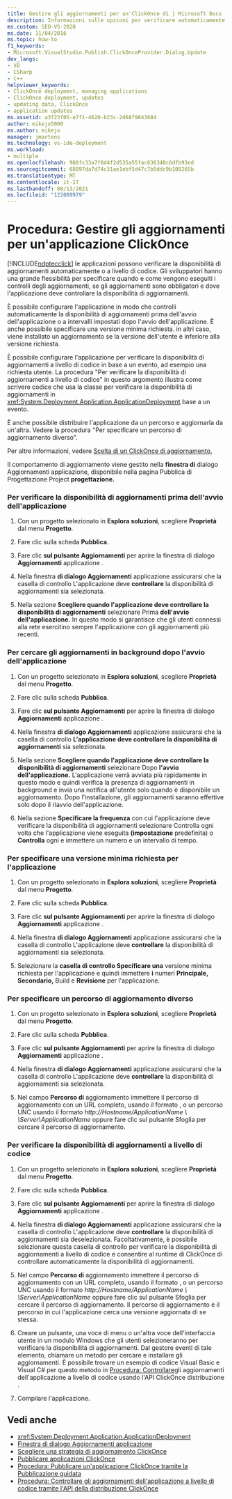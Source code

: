 ```yaml
---
title: Gestire gli aggiornamenti per un'ClickOnce di | Microsoft Docs
description: Informazioni sulle opzioni per verificare automaticamente o a livello di codice la disponibilità di ClickOnce applicazioni.
ms.custom: SEO-VS-2020
ms.date: 11/04/2016
ms.topic: how-to
f1_keywords:
- Microsoft.VisualStudio.Publish.ClickOnceProvider.Dialog.Update
dev_langs:
- VB
- CSharp
- C++
helpviewer_keywords:
- ClickOnce deployment, managing applications
- ClickOnce deployment, updates
- updating data, ClickOnce
- application updates
ms.assetid: a3f23f05-e7f1-4620-b23c-2d68f9643684
author: mikejo5000
ms.author: mikejo
manager: jmartens
ms.technology: vs-ide-deployment
ms.workload:
- multiple
ms.openlocfilehash: 988fc33a7f8d4f2d535a55fac636340c6dfb93ed
ms.sourcegitcommit: 68897da7d74c31ae1ebf5d47c7b5ddc9b108265b
ms.translationtype: MT
ms.contentlocale: it-IT
ms.lasthandoff: 08/13/2021
ms.locfileid: "122089979"
---
```

# <a name="how-to-manage-updates-for-a-clickonce-application"></a>Procedura: Gestire gli aggiornamenti per un'applicazione ClickOnce
[!INCLUDE[ndptecclick](../deployment/includes/ndptecclick_md.md)] le applicazioni possono verificare la disponibilità di aggiornamenti automaticamente o a livello di codice. Gli sviluppatori hanno una grande flessibilità per specificare quando e come vengono eseguiti i controlli degli aggiornamenti, se gli aggiornamenti sono obbligatori e dove l'applicazione deve controllare la disponibilità di aggiornamenti.

 È possibile configurare l'applicazione in modo che controlli automaticamente la disponibilità di aggiornamenti prima dell'avvio dell'applicazione o a intervalli impostati dopo l'avvio dell'applicazione. È anche possibile specificare una versione minima richiesta. in altri caso, viene installato un aggiornamento se la versione dell'utente è inferiore alla versione richiesta.

 È possibile configurare l'applicazione per verificare la disponibilità di aggiornamenti a livello di codice in base a un evento, ad esempio una richiesta utente. La procedura "Per verificare la disponibilità di aggiornamenti a livello di codice" in questo argomento illustra come scrivere codice che usa la classe per verificare la disponibilità di aggiornamenti in <xref:System.Deployment.Application.ApplicationDeployment> base a un evento.

 È anche possibile distribuire l'applicazione da un percorso e aggiornarla da un'altra. Vedere la procedura "Per specificare un percorso di aggiornamento diverso".

 Per altre informazioni, vedere [Scelta di un ClickOnce di aggiornamento.](../deployment/choosing-a-clickonce-update-strategy.md)

 Il comportamento di aggiornamento viene gestito nella  **finestra di** dialogo Aggiornamenti applicazione, disponibile nella pagina Pubblica di Progettazione Project **progettazione.**

### <a name="to-check-for-updates-before-the-application-starts"></a>Per verificare la disponibilità di aggiornamenti prima dell'avvio dell'applicazione

1. Con un progetto selezionato in **Esplora soluzioni**, scegliere **Proprietà** dal menu **Progetto**.

2. Fare clic sulla scheda **Pubblica**.

3. Fare clic **sul pulsante Aggiornamenti** per aprire la finestra di dialogo **Aggiornamenti** applicazione .

4. Nella finestra **di dialogo Aggiornamenti** applicazione assicurarsi che la casella di controllo L'applicazione deve **controllare** la disponibilità di aggiornamenti sia selezionata.

5. Nella sezione **Scegliere quando l'applicazione deve controllare la disponibilità di aggiornamenti** selezionare Prima **dell'avvio dell'applicazione.** In questo modo si garantisce che gli utenti connessi alla rete esercitino sempre l'applicazione con gli aggiornamenti più recenti.

### <a name="to-check-for-updates-in-the-background-after-the-application-starts"></a>Per cercare gli aggiornamenti in background dopo l'avvio dell'applicazione

1. Con un progetto selezionato in **Esplora soluzioni**, scegliere **Proprietà** dal menu **Progetto**.

2. Fare clic sulla scheda **Pubblica**.

3. Fare clic **sul pulsante Aggiornamenti** per aprire la finestra di dialogo **Aggiornamenti** applicazione .

4. Nella finestra **di dialogo Aggiornamenti** applicazione assicurarsi che la casella di controllo **L'applicazione deve controllare la disponibilità di aggiornamenti** sia selezionata.

5. Nella sezione **Scegliere quando l'applicazione deve controllare la disponibilità di aggiornamenti** selezionare Dopo **l'avvio dell'applicazione.** L'applicazione verrà avviata più rapidamente in questo modo e quindi verifica la presenza di aggiornamenti in background e invia una notifica all'utente solo quando è disponibile un aggiornamento. Dopo l'installazione, gli aggiornamenti saranno effettive solo dopo il riavvio dell'applicazione.

6. Nella sezione **Specificare la frequenza** con cui l'applicazione deve verificare la disponibilità di aggiornamenti selezionare Controlla ogni volta che l'applicazione viene eseguita **(impostazione** predefinita) o **Controlla** ogni e immettere un numero e un intervallo di tempo.

### <a name="to-specify-a-minimum-required-version-for-the-application"></a>Per specificare una versione minima richiesta per l'applicazione

1. Con un progetto selezionato in **Esplora soluzioni**, scegliere **Proprietà** dal menu **Progetto**.

2. Fare clic sulla scheda **Pubblica**.

3. Fare clic **sul pulsante Aggiornamenti** per aprire la finestra di dialogo **Aggiornamenti** applicazione .

4. Nella finestra **di dialogo Aggiornamenti** applicazione assicurarsi che la casella di controllo L'applicazione deve **controllare** la disponibilità di aggiornamenti sia selezionata.

5. Selezionare la **casella di controllo Specificare una** versione minima richiesta per l'applicazione e quindi immettere **i** numeri **Principale,** **Secondario,** Build e **Revisione** per l'applicazione.

### <a name="to-specify-a-different-update-location"></a>Per specificare un percorso di aggiornamento diverso

1. Con un progetto selezionato in **Esplora soluzioni**, scegliere **Proprietà** dal menu **Progetto**.

2. Fare clic sulla scheda **Pubblica**.

3. Fare clic **sul pulsante Aggiornamenti** per aprire la finestra di dialogo **Aggiornamenti** applicazione .

4. Nella finestra **di dialogo Aggiornamenti** applicazione assicurarsi che la casella di controllo L'applicazione deve **controllare** la disponibilità di aggiornamenti sia selezionata.

5. Nel campo **Percorso di** aggiornamento immettere il percorso di aggiornamento con un URL completo, usando il formato , o un percorso UNC usando il formato *http://Hostname/ApplicationName* *\\ \Server\ApplicationName* oppure fare clic sul pulsante Sfoglia per cercare il percorso di aggiornamento. 

### <a name="to-check-for-updates-programmatically"></a>Per verificare la disponibilità di aggiornamenti a livello di codice

1. Con un progetto selezionato in **Esplora soluzioni**, scegliere **Proprietà** dal menu **Progetto**.

2. Fare clic sulla scheda **Pubblica**.

3. Fare clic **sul pulsante Aggiornamenti** per aprire la finestra di dialogo **Aggiornamenti** applicazione .

4. Nella finestra **di dialogo Aggiornamenti** applicazione assicurarsi che la casella di controllo L'applicazione deve **controllare** la disponibilità di aggiornamenti sia deselezionata. Facoltativamente, è possibile selezionare questa casella di controllo per verificare la disponibilità di aggiornamenti a livello di codice e consentire al runtime di ClickOnce di controllare automaticamente la disponibilità di aggiornamenti.

5. Nel campo **Percorso di** aggiornamento immettere il percorso di aggiornamento con un URL completo, usando il formato , o un percorso UNC usando il formato *http://Hostname/ApplicationName* *\\ \Server\ApplicationName* oppure fare clic sul pulsante Sfoglia per cercare il percorso di aggiornamento.  Il percorso di aggiornamento è il percorso in cui l'applicazione cerca una versione aggiornata di se stessa.

6. Creare un pulsante, una voce di menu o un'altra voce dell'interfaccia utente in un modulo Windows che gli utenti selezioneranno per verificare la disponibilità di aggiornamenti. Dal gestore eventi di tale elemento, chiamare un metodo per cercare e installare gli aggiornamenti. È possibile trovare un esempio di codice Visual Basic e Visual C# per questo metodo in [Procedura: Controllare](../deployment/how-to-check-for-application-updates-programmatically-using-the-clickonce-deployment-api.md)gli aggiornamenti dell'applicazione a livello di codice usando l'API ClickOnce distribuzione .

7. Compilare l'applicazione.

## <a name="see-also"></a>Vedi anche
- <xref:System.Deployment.Application.ApplicationDeployment>
- [Finestra di dialogo Aggiornamenti applicazione](/previous-versions/visualstudio/visual-studio-2010/axw1fa38(v=vs.100))
- [Scegliere una strategia di aggiornamento ClickOnce](../deployment/choosing-a-clickonce-update-strategy.md)
- [Pubblicare applicazioni ClickOnce](../deployment/publishing-clickonce-applications.md)
- [Procedura: Pubblicare un'applicazione ClickOnce tramite la Pubblicazione guidata](../deployment/how-to-publish-a-clickonce-application-using-the-publish-wizard.md)
- [Procedura: Controllare gli aggiornamenti dell'applicazione a livello di codice tramite l'API della distribuzione ClickOnce](../deployment/how-to-check-for-application-updates-programmatically-using-the-clickonce-deployment-api.md)
